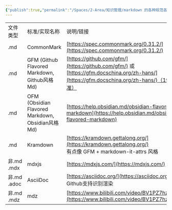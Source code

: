 ```yaml
---
{"publish":true,"permalink":"/Spaces/2-Area/知识管理/markdown 的各种规范各自为政.md","created":"2025-06-09T20:47:14.392+08:00","modified":"2025-07-10T22:30:59.353+08:00","published":"2025-07-10T22:30:59.353+08:00","cssclasses":""}
---
```


|            |                                                |                                                                                                                                      |
| ---------- | ---------------------------------------------- | ------------------------------------------------------------------------------------------------------------------------------------ |
| 文件类型       | 标准/实现名称                                        | 说明/链接                                                                                                                                |
| .md        | CommonMark                                     | [https://spec.commonmark.org/0.31.2/](https://spec.commonmark.org/0.31.2/)                                                           |
| .md        | GFM (Github Flavored Markdown, Github风格Md)     | [https://github.com/gfm/](https://github.com/gfm/) 或 [https://gfm.docschina.org/zh-hans/](https://gfm.docschina.org/zh-hans/)（19年标准） |
| .md        | OFM (Obsidian Flavored Markdown, Obsidian风格Md) | [https://help.obsidian.md/obsidian-flavored-markdown](https://help.obsidian.md/obsidian-flavored-markdown)                           |
| .md        | Kramdown                                       | [https://kramdown.gettalong.org/](https://kramdown.gettalong.org/)<br>有点像 GFM + markdown-it-attrs 风格                                 |
| 非.md .mdx  | mdxjs                                          | [https://mdxjs.com/](https://mdxjs.com/)                                                                                             |
| 非.md .adoc | AsciiDoc                                       | [https://asciidoc.org/](https://asciidoc.org/)<br>Github支持识别渲染                                                                       |
| 非.md .mdz  | mdz                                            | [https://www.bilibili.com/video/BV1PZ7hzdEUD](https://www.bilibili.com/video/BV1PZ7hzdEUD)                                           |
